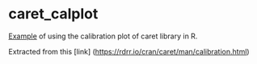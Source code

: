 # caret_calplot

[Example](caret_Cal_Plot_Example.ipynb) of using the calibration plot of caret library in R.

Extracted from this [link] (https://rdrr.io/cran/caret/man/calibration.html)
